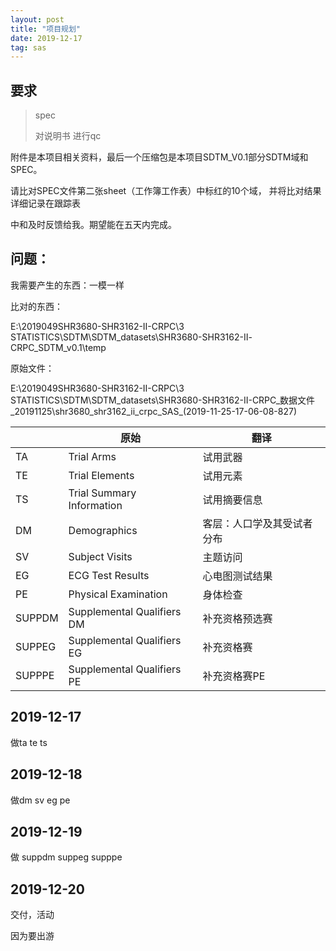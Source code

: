 ```yaml
---
layout: post
title: "项目规划"
date: 2019-12-17
tag: sas
---
```




## 要求

> spec 
>
> 对说明书 进行qc

附件是本项目相关资料，最后一个压缩包是本项目SDTM_V0.1部分SDTM域和SPEC。

请比对SPEC文件第二张sheet（工作簿工作表）中标红的10个域，
并将比对结果详细记录在跟踪表

中和及时反馈给我。期望能在五天内完成。





## 问题：

我需要产生的东西：一模一样

比对的东西： 

E:\2019049SHR3680-SHR3162-Ⅱ-CRPC\3 STATISTICS\SDTM\SDTM_datasets\SHR3680-SHR3162-Ⅱ-CRPC_SDTM_v0.1\temp

原始文件：

E:\2019049SHR3680-SHR3162-Ⅱ-CRPC\3 STATISTICS\SDTM\SDTM_datasets\SHR3680-SHR3162-II-CRPC_数据文件_20191125\shr3680_shr3162_ii_crpc_SAS_(2019-11-25-17-06-08-827)





|        | 原始                       | 翻译                       |
| ------ | -------------------------- | -------------------------- |
| TA     | Trial Arms                 | 试用武器                   |
| TE     | Trial Elements             | 试用元素                   |
| TS     | Trial Summary Information  | 试用摘要信息               |
| DM     | Demographics               | 客层：人口学及其受试者分布 |
| SV     | Subject Visits             | 主题访问                   |
| EG     | ECG Test Results           | 心电图测试结果             |
| PE     | Physical Examination       | 身体检查                   |
| SUPPDM | Supplemental Qualifiers DM | 补充资格预选赛             |
| SUPPEG | Supplemental Qualifiers EG | 补充资格赛                 |
| SUPPPE | Supplemental Qualifiers PE | 补充资格赛PE               |

## 2019-12-17

做ta te ts



## 2019-12-18

做dm sv eg pe 



## 2019-12-19

做 suppdm    suppeg supppe



## 2019-12-20

交付，活动



因为要出游